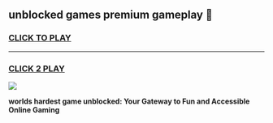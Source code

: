 
## unblocked games premium gameplay 👋
<h3>
<a href="https://premium.freeplayer.one?title=unblocked_games_premium_gameplay&ref=13F">CLICK TO PLAY</a></h3>
<hr>

<h3>
<a href="https://premium.freeplayer.one?title=unblocked_games_premium_gameplay&ref=13F">CLICK 2 PLAY</a>
  
</h3>

<a href="https://premium.freeplayer.one?title=unblocked_games_premium_gameplay&ref=12F/"><img src="https://clearcache.store/games.png"></a>


**worlds hardest game unblocked: Your Gateway to Fun and Accessible Online Gaming**
